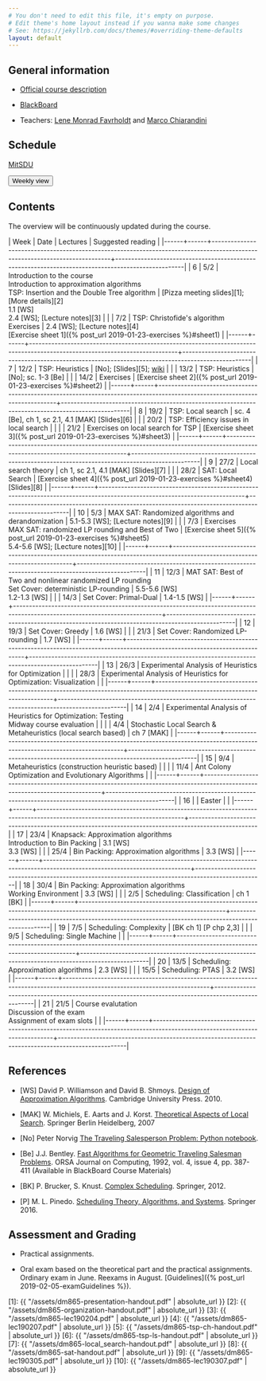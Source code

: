 ```yaml
---
# You don't need to edit this file, it's empty on purpose.
# Edit theme's home layout instead if you wanna make some changes
# See: https://jekyllrb.com/docs/themes/#overriding-theme-defaults
layout: default
---
```



## General information

- [Official course description](https://odinlister.sdu.dk/fagbesk/internkode/DM865/en)

- [BlackBoard](https://e-learn.sdu.dk/webapps/blackboard/execute/courseMain?course_id=_401855_1)

- Teachers: [Lene Monrad Favrholdt](http://www.imada.sdu.dk/~lenem/) and [Marco Chiarandini](http://www.imada.sdu.dk/~marco)


## Schedule



<a href="https://mitsdu.sdu.dk/skema/activity/N340040101/f19">MitSDU</a>


<button onclick="myFunction('h1')" class="w3-btn w3-cell
w3-left-align">Weekly view<i class="fa fa-caret-down"></i></button>
<div id="h1" class="w3-container w3-hide">

<div class="w3-responsive">


<div w3-include-html="./assets/dm865.html"></div> 
<script>
w3.includeHTML();
</script>
</div>
</div>




## Contents 

The overview will be continuously updated during the course.

| Week | Date | Lectures  	                                                                                                         | Suggested reading                                                                                 |
|------+------+----------------------------------------------------------------------------------------------------------------------------+---------------------------------------------------------------------------------------------------|
|    6 | 5/2  | Introduction to the course <br> Introduction to approximation algorithms <br> TSP: Insertion and the Double Tree algorithm | [Pizza meeting slides][1]; [More details][2] <br> 1.1 [WS] <br> 2.4 [WS]; [Lecture notes][3]      |
|      | 7/2  | TSP: Christofide's algorithm <br> Exercises                                                                                | 2.4 [WS]; [Lecture notes][4]  <br> [Exercise sheet 1]({% post_url 2019-01-23-exercises %}#sheet1) |
|------+------+----------------------------------------------------------------------------------------------------------------------------+---------------------------------------------------------------------------------------------------|
|    7 | 12/2 | TSP: Heuristics | [No]; [Slides][5];  [wiki](https://en.wikipedia.org/wiki/Held%E2%80%93Karp_algorithm)              |
|      | 13/2 | TSP: Heuristics                                                                                                            | [No]; sc. 1-3 [Be]                                                                                |
|      | 14/2 | Exercises                                                                                                                  | [Exercise sheet 2]({% post_url 2019-01-23-exercises %}#sheet2)                                    |
|------+------+----------------------------------------------------------------------------------------------------------------------------+---------------------------------------------------------------------------------------------------|
|    8 | 19/2 | TSP: Local search                                                                                                          | sc. 4 [Be], ch 1, sc 2.1, 4.1 [MAK]  [Slides][6]                                                  |
|      | 20/2 | TSP: Efficiency issues in local search                                                                                     |                                                                                                   |
|      | 21/2 | Exercises on local search for TSP                                                                                          | [Exercise sheet 3]({% post_url 2019-01-23-exercises %}#sheet3)                                    |
|------+------+----------------------------------------------------------------------------------------------------------------------------+---------------------------------------------------------------------------------------------------|
|    9 | 27/2 | Local search theory                                                                                                        | ch 1, sc 2.1, 4.1 [MAK] [Slides][7]                                                               |
|      | 28/2 | SAT: Local Search                                                                                                          | [Exercise sheet 4]({% post_url 2019-01-23-exercises %}#sheet4)  [Slides][8]                       |
|------+------+----------------------------------------------------------------------------------------------------------------------------+---------------------------------------------------------------------------------------------------|
|   10 | 5/3  | MAX SAT: Randomized algorithms and derandomization                                                                         | 5.1-5.3 [WS]; [Lecture notes][9]                                                                  |
|      | 7/3  | Exercises <br> MAX SAT: randomized LP rounding and Best of Two                                                             | [Exercise sheet 5]({% post_url 2019-01-23-exercises %}#sheet5) <br> 5.4-5.6 [WS]; [Lecture notes][10] |
|------+------+----------------------------------------------------------------------------------------------------------------------------+---------------------------------------------------------------------------------------------------|
|   11 | 12/3 | MAT SAT: Best of Two and nonlinear randomized LP rounding <br> Set Cover: deterministic LP-rounding                        | 5.5-5.6 [WS] <br> 1.2-1.3 [WS]                                                                    |
|      | 14/3 | Set Cover: Primal-Dual                                                                                                     | 1.4-1.5 [WS]                                                                                      |
|------+------+----------------------------------------------------------------------------------------------------------------------------+---------------------------------------------------------------------------------------------------|
|   12 | 19/3 | Set Cover: Greedy                                                                                                          | 1.6 [WS]                                                                                          |
|      | 21/3 | Set Cover: Randomized LP-rounding                                                                                          | 1.7 [WS]                                                                                          |
|------+------+----------------------------------------------------------------------------------------------------------------------------+---------------------------------------------------------------------------------------------------|
|   13 | 26/3 | Experimental Analysis of Heuristics for Optimization                                                                       |                                                                                                   |
|      | 28/3 | Experimental Analysis of Heuristics for Optimization: Visualization                                                        |                                                                                                   |
|------+------+----------------------------------------------------------------------------------------------------------------------------+---------------------------------------------------------------------------------------------------|
|   14 | 2/4  | Experimental Analysis of Heuristics for Optimization: Testing <br> Midway course evaluation                                |                                                                                                   |
|      | 4/4  | Stochastic Local Search & Metaheuristics (local search based)                                                              | ch 7 [MAK]                                                                                        |
|------+------+----------------------------------------------------------------------------------------------------------------------------+---------------------------------------------------------------------------------------------------|
|   15 | 9/4  | Metaheuristics (construction heuristic based)                                                                              |                                                                                                   |
|      | 11/4 | Ant Colony Optimization and   Evolutionary Algorithms                                                                      |                                                                                                   |
|------+------+----------------------------------------------------------------------------------------------------------------------------+---------------------------------------------------------------------------------------------------|
|   16 |      | Easter                                                                                                                     |                                                                                                   |
|------+------+----------------------------------------------------------------------------------------------------------------------------+---------------------------------------------------------------------------------------------------|
|   17 | 23/4 | Knapsack: Approximation algorithms <br> Introduction to Bin Packing                                                        | 3.1 [WS] <br> 3.3 [WS]                                                                            |
|      | 25/4 | Bin Packing: Approximation algorithms                                                                                      | 3.3 [WS]                                                                                          |
|------+------+----------------------------------------------------------------------------------------------------------------------------+---------------------------------------------------------------------------------------------------|
|   18 | 30/4 | Bin Packing: Approximation algorithms <br> Working Environment                                                             | 3.3 [WS]                                                                                          |
|      | 2/5  | Scheduling: Classification                                                                                                 | ch 1 [BK]                                                                                         |
|------+------+----------------------------------------------------------------------------------------------------------------------------+---------------------------------------------------------------------------------------------------|
|   19 | 7/5  | Scheduling: Complexity                                                                                                     | [BK ch 1] [P chp 2,3]                                                                             |
|      | 9/5  | Scheduling: Single Machine                                                                                                 |                                                                                                   |
|------+------+----------------------------------------------------------------------------------------------------------------------------+---------------------------------------------------------------------------------------------------|
|   20 | 13/5 | Scheduling: Approximation algorithms                                                                                       | 2.3 [WS]                                                                                          |
|      | 15/5 | Scheduling: PTAS                                                                                                           | 3.2 [WS]                                                                                          |
|------+------+----------------------------------------------------------------------------------------------------------------------------+---------------------------------------------------------------------------------------------------|
|   21 | 21/5 | Course evalutation <br> Discussion of the exam <br> Assignment of exam slots                                               |                                                                                                   |
|------+------+----------------------------------------------------------------------------------------------------------------------------+---------------------------------------------------------------------------------------------------|


## References 

- [WS] David P. Williamson and David
  B. Shmoys. [Design of Approximation Algorithms](http://www.designofapproxalgs.com/). Cambridge
  University Press. 2010.

- [MAK] W. Michiels, E. Aarts and J. Korst. [Theoretical Aspects of Local Search](http://dx.doi.org/10.1007/978-3-540-35854-1). Springer Berlin Heidelberg, 2007


- [No] Peter Norvig [The Traveling Salesperson Problem: Python notebook](http://nbviewer.jupyter.org/url/norvig.com/ipython/TSP.ipynb).

- [Be]
  J.J. Bentley. [Fast Algorithms for Geometric Traveling Salesman Problems](http://dx.doi.org/10.1287/ijoc.4.4.387). ORSA
  Journal on Computing, 1992, vol. 4, issue 4, pp. 387-411 (Available in
  BlackBoard Course Materials)


- [BK] P. Brucker, S. Knust. [Complex
  Scheduling](https://doi.org/10.1007/978-3-642-23929-8). Springer, 2012.

- [P] M. L. Pinedo. [Scheduling Theory, Algorithms, and Systems](https://doi.org/10.1007/978-3-319-26580-3). Springer 2016.  





## Assessment and Grading

- Practical assignments. 

- Oral exam based on the theoretical part and the practical
  assignments. Ordinary exam in June. Reexams in August. [Guidelines]({% post_url 2019-02-05-examGuidelines %}).


[1]: {{ "/assets/dm865-presentation-handout.pdf" | absolute_url }}
[2]: {{ "/assets/dm865-organization-handout.pdf" | absolute_url }}
[3]: {{ "/assets/dm865-lec190204.pdf" | absolute_url }}
[4]: {{ "/assets/dm865-lec190207.pdf" | absolute_url }}
[5]: {{ "/assets/dm865-tsp-ch-handout.pdf" | absolute_url }}
[6]: {{ "/assets/dm865-tsp-ls-handout.pdf" | absolute_url }}
[7]: {{ "/assets/dm865-local_search-handout.pdf" | absolute_url }}
[8]: {{ "/assets/dm865-sat-handout.pdf" | absolute_url }}
[9]: {{ "/assets/dm865-lec190305.pdf" | absolute_url }}
[10]: {{ "/assets/dm865-lec190307.pdf" | absolute_url }}
